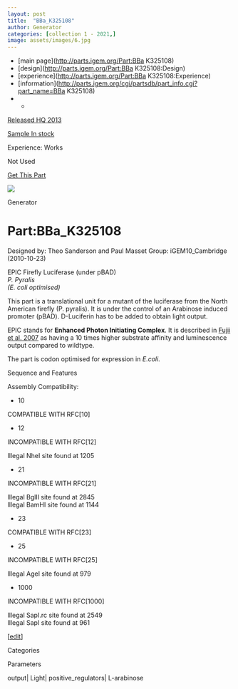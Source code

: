```yaml
---
layout: post
title:  "BBa_K325108"
author: Generator
categories: [collection 1 - 2021,] 
image: assets/images/6.jpg
---
```



  * [main page](http://parts.igem.org/Part:BBa K325108)
  * [design](http://parts.igem.org/Part:BBa K325108:Design)
  * [experience](http://parts.igem.org/Part:BBa K325108:Experience)
  * [information](http://parts.igem.org/cgi/partsdb/part_info.cgi?part_name=BBa K325108)
  *   * 

[Released HQ 2013](http://parts.igem.org/Help:Part_Status_Box)

[Sample In stock](http://parts.igem.org/Help:Part_Status_Box)

Experience: Works

Not Used

[ Get This Part](http://parts.igem.org/partsdb/get_part.cgi?part=BBa_K325108)

![](http://parts.igem.org/images/partbypart/icon_generator.png)

Generator

# Part:BBa_K325108

Designed by: Theo Sanderson and Paul Masset   Group: iGEM10_Cambridge
(2010-10-23)

EPIC Firefly Luciferase (under pBAD)  
 _P. Pyralis  
(E. coli optimised)_

  
This part is a translational unit for a mutant of the luciferase from the
North American firefly (P. pyralis). It is under the control of an Arabinose
induced promoter (pBAD). D-Luciferin has to be added to obtain light output.

EPIC stands for **Enhanced Photon Initiating Complex**. It is described in
[Fujii et al. 2007](http://www.ncbi.nlm.nih.gov/pubmed/17540326) as having a
10 times higher substrate affinity and luminescence output compared to
wildtype.

The part is codon optimised for expression in _E.coli_.

  
Sequence and Features

  

Assembly Compatibility:

  * 10

COMPATIBLE WITH RFC[10]

  * 12

INCOMPATIBLE WITH RFC[12]

Illegal NheI site found at 1205  

  * 21

INCOMPATIBLE WITH RFC[21]

Illegal BglII site found at 2845  
Illegal BamHI site found at 1144  

  * 23

COMPATIBLE WITH RFC[23]

  * 25

INCOMPATIBLE WITH RFC[25]

Illegal AgeI site found at 979  

  * 1000

INCOMPATIBLE WITH RFC[1000]

Illegal SapI.rc site found at 2549  
Illegal SapI site found at 961  

  

[[edit](http://parts.igem.org/partsdb/part_info.cgi?part_name=BBa_K325108)]

Categories

Parameters

output| Light| positive_regulators| L-arabinose

